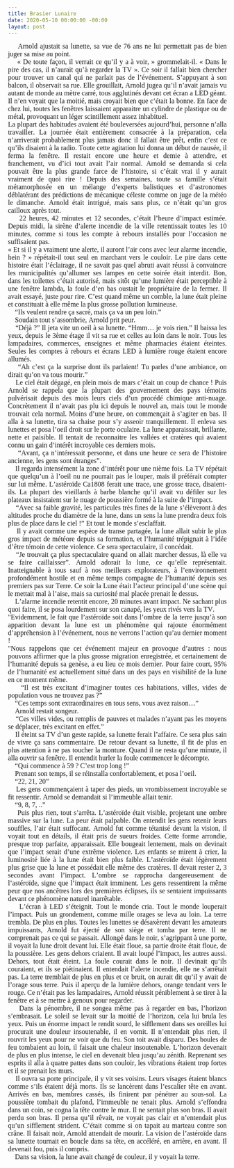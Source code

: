 ```yaml
---
title: Brasier Lunaire
date: 2020-05-10 00:00:00 -00:00
layout: post
---
```

<link href="https://fonts.googleapis.com/css2?family=PT+Serif&display=swap" rel="stylesheet">
<style type="text/css">
  p.p1 {margin: 0.0px 0.0px 0.0px 0.0px; text-align: justify; font: 16.0px 'PT Serif'}
  span.s1 {font-kerning: none}
  span.Apple-tab-span {white-space:pre}
</style>
<p class="p1"><span class="s1"><span class="Apple-tab-span">	</span>Arnold ajustait sa lunette, sa vue de 76 ans ne lui permettait pas de bien juger sa mise au point.<span class="Apple-converted-space"> </span></span></p>
<p class="p1"><span class="s1"><span class="Apple-tab-span">	</span>« De toute façon, il verrait ce qu’il y a à  voir, » grommelait-il. « Dans le pire des cas, il n’aurait qu’à regarder la TV ». Ce soir il fallait bien chercher pour trouver un canal qui ne parlait pas de l’événement. S’appuyant à  son balcon, il observait sa rue. Elle grouillait, Arnold jugea qu’il n’avait jamais vu autant de monde au mètre carré, tous agglutinés devant cet écran a LED géant. Il n’en voyait que la moitié, mais croyait bien que c’était la bonne. En face de chez lui, toutes les fenêtres laissaient apparaitre un cylindre de plastique ou de métal, provoquant un léger scintillement assez inhabituel.</span></p>
<p class="p1"><span class="s1">La plupart des habitudes avaient été bouleversées aujourd’hui, personne n’alla travailler. La journée était entièrement consacrée à  la préparation, cela n’arriverait probablement plus jamais donc il fallait être prêt, enfin c’est ce qu’ils disaient à  la radio. Toute cette agitation lui donna un début de nausée, il ferma la fenêtre. Il restait encore une heure et demie à  attendre, et franchement, vu d’ici tout avait l’air normal. Arnold se demanda si cela pouvait être la plus grande farce de l’histoire, si c’était vrai il y aurait vraiment de quoi rire ! Depuis des semaines, toute sa famille s’était métamorphosée en un mélange d’experts balistiques et d’astronomes déblatérant des prédictions de mécanique céleste comme on juge de la météo le dimanche. Arnold était intrigué, mais sans plus, ce n’était qu’un gros cailloux après tout.</span></p>
<p class="p1"><span class="s1"><span class="Apple-tab-span">	</span>22 heures, 42 minutes et 12 secondes, c’était l’heure d’impact estimée. Depuis midi, la sirène d’alerte incendie de la ville retentissait toutes les 10 minutes, comme si tous les compte à  rebours installés pour l’occasion ne suffisaient pas.<span class="Apple-converted-space"> </span></span></p>
<p class="p1"><span class="s1">« Et si il y a vraiment une alerte, il auront l’air cons avec leur alarme incendie, hein ? » répétait-il tout seul en marchant vers le couloir. Le pire dans cette histoire était l’éclairage, il ne savait pas quel abruti avait réussi à convaincre les municipalités qu’allumer ses lampes en cette soirée était interdit. Bon, dans les toilettes c’était autorisé, mais sitôt qu’une lumière était perceptible à  une fenêtre lambda, la foule d’en bas oustait le propriétaire de la fermer. Il avait essayé, juste pour rire. C’est quand même un comble, la lune était pleine et constituait à elle même la plus grosse pollution lumineuse.</span></p>
<p class="p1"><span class="s1"><span class="Apple-tab-span">	</span>“Ils veulent rendre ça sacré, mais ça va un peu loin.”</span></p>
<p class="p1"><span class="s1"><span class="Apple-tab-span">	</span>Soudain tout s’assombrie, Arnold prit peur.</span></p>
<p class="p1"><span class="s1"><span class="Apple-tab-span">	</span>“Déjà ?” Il jeta vite un oeil à sa lunette. “Hmm… je vois rien.” Il baissa les yeux, depuis le 3ème étage il vit sa rue et celles au loin dans le noir. Tous les lampadaires, commerces, enseignes et même pharmacies étaient éteintes. Seules les comptes à  rebours et écrans LED à  lumière rouge étaient encore allumés.</span></p>
<p class="p1"><span class="s1"><span class="Apple-tab-span">	</span>“Ah c’est ça la surprise dont ils parlaient! Tu parles d’une ambiance, on dirait qu’on va tous mourir.”<span class="Apple-converted-space"> </span></span></p>
<p class="p1"><span class="s1"><span class="Apple-tab-span">	</span>Le ciel était dégagé, en plein mois de mars c’était un coup de chance ! Puis Arnold se rappela que la plupart des gouvernement des pays témoins pulvérisait depuis des mois leurs ciels d’un procédé chimique anti-nuage. Concrètement il n’avait pas plu ici depuis le nouvel an, mais tout le monde trouvait cela normal. Moins d’une heure, on commençait à  s’agiter en bas. Il alla à  sa lunette, tira sa chaise pour s’y asseoir tranquillement. Il enleva ses lunettes et posa l’oeil droit sur le porte oculaire. La lune apparaissait, brillante, nette et paisible. Il tentait de reconnaitre les vallées et cratères qui avaient connu un gain d’intérêt incroyable ces derniers mois.</span></p>
<p class="p1"><span class="s1"><span class="Apple-tab-span">	</span>“Avant, ça n’intéressait personne, et dans une heure ce sera de l’histoire ancienne, les gens sont étranges”.<span class="Apple-converted-space"> </span></span></p>
<p class="p1"><span class="s1"><span class="Apple-tab-span">	</span>Il regarda intensément la zone d’intérêt pour une nième fois. La TV répétait que quelqu’un à  l’oeil nu ne pourrait pas le louper, mais il préférait compter sur lui même. L’astéroïde Ca1808 ferait une trace, une grosse trace, disaient-ils. La plupart des vieillards à  barbe blanche qu’il avait vu défiler sur les plateaux insistaient sur le nuage de poussière formé à  la suite de l’impact.</span></p>
<p class="p1"><span class="s1"><span class="Apple-tab-span">	</span>“Avec sa faible gravité, les particules très fines de la lune s’élèveront à des altitudes proche du diamètre de la lune, dans un sens la lune prendra deux fois plus de place dans le ciel !” Et tout le monde s’esclaffait.</span></p>
<p class="p1"><span class="s1"><span class="Apple-tab-span">	</span>Il y avait comme une espèce de transe partagée, la lune allait subir le plus gros impact de météore depuis sa formation, et l’humanité trépignait à  l’idée d’être témoin de cette violence. Ce sera spectaculaire, il concédait.</span></p>
<p class="p1"><span class="s1"><span class="Apple-tab-span">	</span>“Je trouvait ça plus spectaculaire quand on allait marcher dessus, là  elle va se faire caillaisser”. Arnold adorait la lune, ce qu’elle représentait. Inatteignable à tous sauf à nos meilleurs explorateurs, à l’environnement profondément hostile et en même temps compagne de l’humanité depuis ses premiers pas sur Terre. Ce soir la Lune était l’acteur principal d’une scène qui le mettait mal à  l’aise, mais sa curiosité mal placée prenait le dessus.</span></p>
<p class="p1"><span class="s1"><span class="Apple-tab-span">	</span>L’alarme incendie retentit encore, 20 minutes avant impact. Ne sachant plus quoi faire, il se posa lourdement sur son canapé, les yeux rivés vers la TV.</span></p>
<p class="p1"><span class="s1">"Evidemment, le fait que l’astéroïde soit dans l’ombre de la terre jusqu’à  son apparition devant la lune est un phénomène qui rajoute énormément d’appréhension à  l’événement, nous ne verrons l’action qu’au dernier moment !</span></p>
<p class="p1"><span class="s1">"Nous rappelons que cet événement majeur en provoque d’autres : nous pouvons affirmer que la plus grosse migration enregistrée, et certainement de l’humanité depuis sa genèse, a eu lieu ce mois dernier. Pour faire court, 95% de l’humanité est actuellement situé dans un des pays en visibilité de la lune en ce moment même.</span></p>
<p class="p1"><span class="s1"><span class="Apple-tab-span">	</span>“Il est très excitant d’imaginer toutes ces habitations, villes, vides de population vous ne trouvez pas ?”</span></p>
<p class="p1"><span class="s1"><span class="Apple-tab-span">	</span>“Ces temps sont extraordinaires en tous sens, vous avez raison…”</span></p>
<p class="p1"><span class="s1"><span class="Apple-tab-span">	</span>Arnold restait songeur.<span class="Apple-converted-space"> </span></span></p>
<p class="p1"><span class="s1"><span class="Apple-tab-span">	</span>“Ces villes vides, ou remplis de pauvres et malades n’ayant pas les moyens se déplacer, très excitant en effet.”<span class="Apple-converted-space"> </span></span></p>
<p class="p1"><span class="s1"><span class="Apple-tab-span">	</span>Il éteint sa TV d’un geste rapide, sa lunette ferait l’affaire. Ce sera plus sain de vivre ça sans commentaire. De retour devant sa lunette, il fit de plus en plus attention à  ne pas toucher la monture. Quand il ne resta qu’une minute, il alla ouvrir sa fenêtre. Il entendit hurler la foule commencer le décompte.</span></p>
<p class="p1"><span class="s1"><span class="Apple-tab-span">	</span>“Qui commence à 59 ? C’est trop long !”</span></p>
<p class="p1"><span class="s1"><span class="Apple-tab-span">	</span>Prenant son temps, il se réinstalla confortablement, et posa l’oeil.</span></p>
<p class="p1"><span class="s1"><span class="Apple-tab-span">	</span>“22, 21, 20”</span></p>
<p class="p1"><span class="s1"><span class="Apple-tab-span">	</span>Les gens commençaient à  taper des pieds, un vrombissement incroyable se fit ressentir. Arnold se demandait si l’immeuble allait tenir.</span></p>
<p class="p1"><span class="s1"><span class="Apple-tab-span">	</span>“9, 8, 7, ..”</span></p>
<p class="p1"><span class="s1"><span class="Apple-tab-span">	</span>Puis plus rien, tout s’arrêta. L’astéroïde était visible, projetant une ombre massive sur la lune. La peur était palpable. On entendit les gens retenir leurs souffles, l’air était suffocant. Arnold fut comme tétanisé devant la vision, il voyait tout en détails, il était pris de sueurs froides. Cette forme arrondie, presque trop parfaite, apparaissait. Elle bougeait lentement, mais on devinait que l’impact serait d’une extrême violence. Les enfants se mirent à  crier, la luminosité liée à  la lune était bien plus faible. L’astéroïde était légèrement plus grise que la lune et possédait elle même des cratères. Il devait rester 2, 3 secondes avant l’impact. L’ombre se rapprocha dangereusement de l’astéroïde, signe que l’impact était imminent. Les gens ressentirent la même peur que nos ancêtres lors des premières éclipses, ils se sentaient impuissants devant ce phénomène naturel inarrêtable.</span></p>
<p class="p1"><span class="s1"><span class="Apple-tab-span">	</span>L’écran à  LED s’éteignit. Tout le monde cria. Tout le monde louperait l’impact. Puis un grondement, comme mille orages se leva au loin. La terre trembla. De plus en plus. Toutes les lunettes se désaxèrent devant les amateurs impuissants, Arnold fut éjecté de son siège et tomba par terre. Il ne comprenait pas ce qui se passait. Allongé dans le noir, s’agrippant à  une porte, il voyait la lune droit devant lui. Elle était floue, sa partie droite était floue, de la poussière. Les gens dehors criaient. Il avait loupé l’impact, les autres aussi. Dehors, tout était éteint. La foule courait dans le noir. Il devinait qu’ils couraient, et ils se piétinaient. Il entendait l’alerte incendie, elle ne s’arrêtait pas. La terre tremblait de plus en plus et ce bruit, on aurait dit qu’il y avait de l’orage sous terre. Puis il aperçu de la lumière dehors, orange tendant vers le rouge. Ce n’était pas les lampadaires, Arnold réussit péniblement à se tirer à la fenêtre et à se mettre à  genoux pour regarder.</span></p>
<p class="p1"><span class="s1"><span class="Apple-tab-span">	</span>Dans la pénombre, il ne songea même pas à  regarder en bas, l’horizon s’embrasait. Le soleil se levait sur la moitié de l’horizon, cela lui brula les yeux. Puis un énorme impact le rendit sourd, le sifflement dans ses oreilles lui procurait une douleur insoutenable, il en vomit. Il n’entendait plus rien, il rouvrit les yeux pour ne voir que du feu. Son toit avait disparu. Des boules de feu tombaient au loin, il faisait une chaleur insoutenable. L’horizon devenait de plus en plus intense, le ciel en devenait bleu jusqu’au zénith. Reprenant ses esprits il alla à  quatre pattes dans son couloir, les vibrations étaient trop fortes et il se prenait les murs.</span></p>
<p class="p1"><span class="s1"><span class="Apple-tab-span">	</span>Il ouvra sa porte principale, il y vit ses voisins. Leurs visages étaient blancs comme s’ils étaient déjà  morts. Ils se lancèrent dans l’escalier tête en avant. Arrivés en bas, membres cassés, ils finirent par pénétrer au sous-sol. La poussière tombait du plafond, l’immeuble ne tenait plus. Arnold s’effondra dans un coin, se cogna la tête contre le mur. Il ne sentait plus son bras. Il avait perdu son bras. Il pensa qu’il rêvait, ne voyait pas clair et n’entendait plus qu’un sifflement strident. C’était comme si on tapait au marteau contre son crâne. Il faisait noir, Arnold attendait de mourir. La vision de l’astéroïde dans sa lunette tournait en boucle dans sa tête, en accéléré, en arrière, en avant. Il devenait fou, puis il compris.</span></p>
<p class="p1"><span class="s1"><span class="Apple-tab-span">	</span>Dans sa vision, la lune avait changé de couleur, il y voyait la terre.</span></p>
